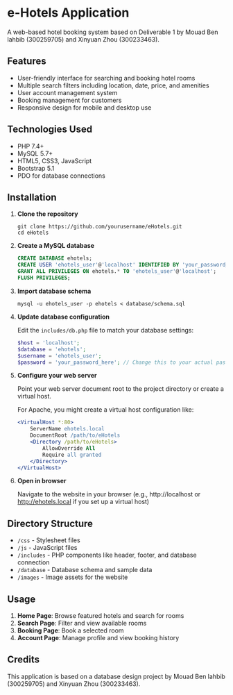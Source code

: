 # e-Hotels Application

A web-based hotel booking system based on Deliverable 1 by Mouad Ben lahbib (300259705) and Xinyuan Zhou (300233463).

## Features

- User-friendly interface for searching and booking hotel rooms
- Multiple search filters including location, date, price, and amenities
- User account management system
- Booking management for customers
- Responsive design for mobile and desktop use

## Technologies Used

- PHP 7.4+
- MySQL 5.7+
- HTML5, CSS3, JavaScript
- Bootstrap 5.1
- PDO for database connections

## Installation

1. **Clone the repository**
   ```
   git clone https://github.com/yourusername/eHotels.git
   cd eHotels
   ```

2. **Create a MySQL database**
   ```sql
   CREATE DATABASE ehotels;
   CREATE USER 'ehotels_user'@'localhost' IDENTIFIED BY 'your_password_here';
   GRANT ALL PRIVILEGES ON ehotels.* TO 'ehotels_user'@'localhost';
   FLUSH PRIVILEGES;
   ```

3. **Import database schema**
   ```
   mysql -u ehotels_user -p ehotels < database/schema.sql
   ```

4. **Update database configuration**
   
   Edit the `includes/db.php` file to match your database settings:
   ```php
   $host = 'localhost';
   $database = 'ehotels';
   $username = 'ehotels_user';
   $password = 'your_password_here'; // Change this to your actual password
   ```

5. **Configure your web server**
   
   Point your web server document root to the project directory or create a virtual host.

   For Apache, you might create a virtual host configuration like:
   ```apache
   <VirtualHost *:80>
       ServerName ehotels.local
       DocumentRoot /path/to/eHotels
       <Directory /path/to/eHotels>
           AllowOverride All
           Require all granted
       </Directory>
   </VirtualHost>
   ```

6. **Open in browser**
   
   Navigate to the website in your browser (e.g., http://localhost or http://ehotels.local if you set up a virtual host)

## Directory Structure

- `/css` - Stylesheet files
- `/js` - JavaScript files
- `/includes` - PHP components like header, footer, and database connection
- `/database` - Database schema and sample data
- `/images` - Image assets for the website

## Usage

1. **Home Page**: Browse featured hotels and search for rooms
2. **Search Page**: Filter and view available rooms
3. **Booking Page**: Book a selected room
4. **Account Page**: Manage profile and view booking history

## Credits

This application is based on a database design project by Mouad Ben lahbib (300259705) and Xinyuan Zhou (300233463). 